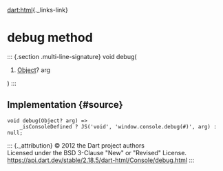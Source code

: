 [dart:html](../../dart-html/dart-html-library){._links-link}

debug method
============

::: {.section .multi-line-signature}
void debug(

1.  [Object](../../dart-core/object-class)? arg

)
:::

Implementation {#source}
--------------

``` {.language-dart data-language="dart"}
void debug(Object? arg) =>
    _isConsoleDefined ? JS('void', 'window.console.debug(#)', arg) : null;
```

::: {._attribution}
© 2012 the Dart project authors\
Licensed under the BSD 3-Clause \"New\" or \"Revised\" License.\
<https://api.dart.dev/stable/2.18.5/dart-html/Console/debug.html>
:::

